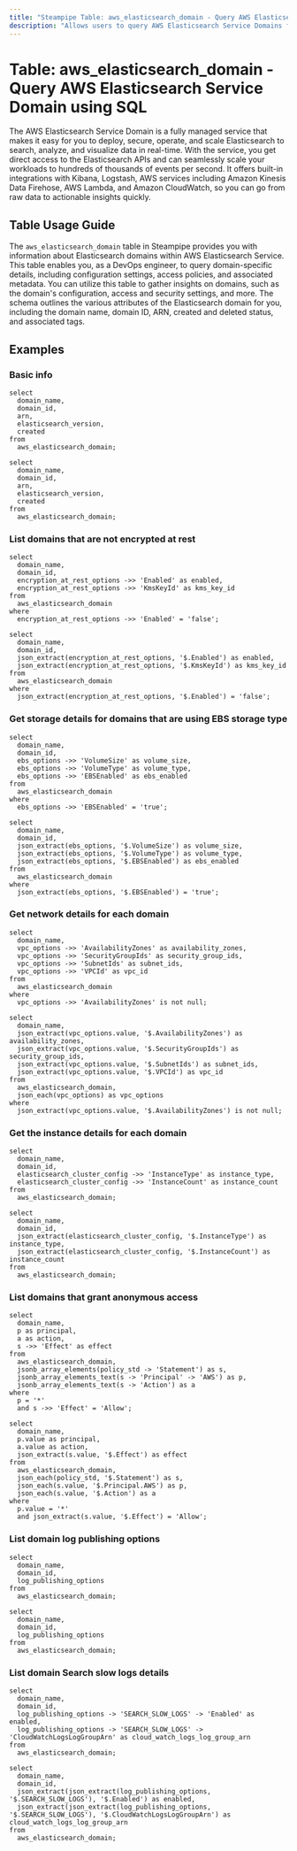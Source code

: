 ```yaml
---
title: "Steampipe Table: aws_elasticsearch_domain - Query AWS Elasticsearch Service Domain using SQL"
description: "Allows users to query AWS Elasticsearch Service Domains for detailed information related to the configuration, status, and access policies of the Elasticsearch domains."
---
```


# Table: aws_elasticsearch_domain - Query AWS Elasticsearch Service Domain using SQL

The AWS Elasticsearch Service Domain is a fully managed service that makes it easy for you to deploy, secure, operate, and scale Elasticsearch to search, analyze, and visualize data in real-time. With the service, you get direct access to the Elasticsearch APIs and can seamlessly scale your workloads to hundreds of thousands of events per second. It offers built-in integrations with Kibana, Logstash, AWS services including Amazon Kinesis Data Firehose, AWS Lambda, and Amazon CloudWatch, so you can go from raw data to actionable insights quickly.

## Table Usage Guide

The `aws_elasticsearch_domain` table in Steampipe provides you with information about Elasticsearch domains within AWS Elasticsearch Service. This table enables you, as a DevOps engineer, to query domain-specific details, including configuration settings, access policies, and associated metadata. You can utilize this table to gather insights on domains, such as the domain's configuration, access and security settings, and more. The schema outlines the various attributes of the Elasticsearch domain for you, including the domain name, domain ID, ARN, created and deleted status, and associated tags.

## Examples

### Basic info

```sql+postgres
select
  domain_name,
  domain_id,
  arn,
  elasticsearch_version,
  created
from
  aws_elasticsearch_domain;
```

```sql+sqlite
select
  domain_name,
  domain_id,
  arn,
  elasticsearch_version,
  created
from
  aws_elasticsearch_domain;
```


### List domains that are not encrypted at rest

```sql+postgres
select
  domain_name,
  domain_id,
  encryption_at_rest_options ->> 'Enabled' as enabled,
  encryption_at_rest_options ->> 'KmsKeyId' as kms_key_id
from
  aws_elasticsearch_domain
where
  encryption_at_rest_options ->> 'Enabled' = 'false';
```

```sql+sqlite
select
  domain_name,
  domain_id,
  json_extract(encryption_at_rest_options, '$.Enabled') as enabled,
  json_extract(encryption_at_rest_options, '$.KmsKeyId') as kms_key_id
from
  aws_elasticsearch_domain
where
  json_extract(encryption_at_rest_options, '$.Enabled') = 'false';
```


### Get storage details for domains that are using EBS storage type

```sql+postgres
select
  domain_name,
  domain_id,
  ebs_options ->> 'VolumeSize' as volume_size,
  ebs_options ->> 'VolumeType' as volume_type,
  ebs_options ->> 'EBSEnabled' as ebs_enabled
from
  aws_elasticsearch_domain
where
  ebs_options ->> 'EBSEnabled' = 'true';
```

```sql+sqlite
select
  domain_name,
  domain_id,
  json_extract(ebs_options, '$.VolumeSize') as volume_size,
  json_extract(ebs_options, '$.VolumeType') as volume_type,
  json_extract(ebs_options, '$.EBSEnabled') as ebs_enabled
from
  aws_elasticsearch_domain
where
  json_extract(ebs_options, '$.EBSEnabled') = 'true';
```


### Get network details for each domain

```sql+postgres
select
  domain_name,
  vpc_options ->> 'AvailabilityZones' as availability_zones,
  vpc_options ->> 'SecurityGroupIds' as security_group_ids,
  vpc_options ->> 'SubnetIds' as subnet_ids,
  vpc_options ->> 'VPCId' as vpc_id
from
  aws_elasticsearch_domain
where
  vpc_options ->> 'AvailabilityZones' is not null;
```

```sql+sqlite
select
  domain_name,
  json_extract(vpc_options.value, '$.AvailabilityZones') as availability_zones,
  json_extract(vpc_options.value, '$.SecurityGroupIds') as security_group_ids,
  json_extract(vpc_options.value, '$.SubnetIds') as subnet_ids,
  json_extract(vpc_options.value, '$.VPCId') as vpc_id
from
  aws_elasticsearch_domain,
  json_each(vpc_options) as vpc_options
where
  json_extract(vpc_options.value, '$.AvailabilityZones') is not null;
```


### Get the instance details for each domain

```sql+postgres
select
  domain_name,
  domain_id,
  elasticsearch_cluster_config ->> 'InstanceType' as instance_type,
  elasticsearch_cluster_config ->> 'InstanceCount' as instance_count
from
  aws_elasticsearch_domain;
```

```sql+sqlite
select
  domain_name,
  domain_id,
  json_extract(elasticsearch_cluster_config, '$.InstanceType') as instance_type,
  json_extract(elasticsearch_cluster_config, '$.InstanceCount') as instance_count
from
  aws_elasticsearch_domain;
```


### List domains that grant anonymous access

```sql+postgres
select
  domain_name,
  p as principal,
  a as action,
  s ->> 'Effect' as effect
from
  aws_elasticsearch_domain,
  jsonb_array_elements(policy_std -> 'Statement') as s,
  jsonb_array_elements_text(s -> 'Principal' -> 'AWS') as p,
  jsonb_array_elements_text(s -> 'Action') as a
where
  p = '*'
  and s ->> 'Effect' = 'Allow';
```

```sql+sqlite
select
  domain_name,
  p.value as principal,
  a.value as action,
  json_extract(s.value, '$.Effect') as effect
from
  aws_elasticsearch_domain,
  json_each(policy_std, '$.Statement') as s,
  json_each(s.value, '$.Principal.AWS') as p,
  json_each(s.value, '$.Action') as a
where
  p.value = '*'
  and json_extract(s.value, '$.Effect') = 'Allow';
```


### List domain log publishing options

```sql+postgres
select
  domain_name,
  domain_id,
  log_publishing_options
from
  aws_elasticsearch_domain;
```

```sql+sqlite
select
  domain_name,
  domain_id,
  log_publishing_options
from
  aws_elasticsearch_domain;
```


### List domain Search slow logs details

```sql+postgres
select
  domain_name,
  domain_id,
  log_publishing_options -> 'SEARCH_SLOW_LOGS' -> 'Enabled' as enabled,
  log_publishing_options -> 'SEARCH_SLOW_LOGS' -> 'CloudWatchLogsLogGroupArn' as cloud_watch_logs_log_group_arn
from
  aws_elasticsearch_domain;
```

```sql+sqlite
select
  domain_name,
  domain_id,
  json_extract(json_extract(log_publishing_options, '$.SEARCH_SLOW_LOGS'), '$.Enabled') as enabled,
  json_extract(json_extract(log_publishing_options, '$.SEARCH_SLOW_LOGS'), '$.CloudWatchLogsLogGroupArn') as cloud_watch_logs_log_group_arn
from
  aws_elasticsearch_domain;
```